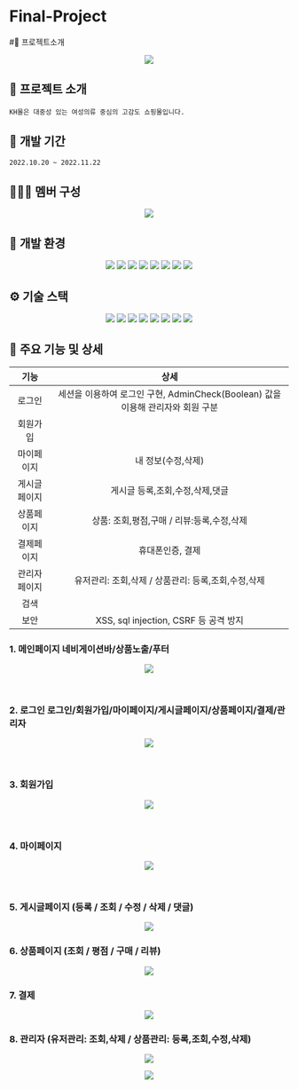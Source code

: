 # Final-Project
#🏪 프로젝트소개

<p align="center">
  <img src="./Readme_IMG/1. kh.png">
<p>


## :convenience_store: 프로젝트 소개
```
KH몰은 대중성 있는 여성의류 중심의 고감도 쇼핑몰입니다.
```


## 📅 개발 기간
```
2022.10.20 ~ 2022.11.22
```


## 🧑‍🤝‍🧑 멤버 구성


<p align="center">
  <img src="./Readme_IMG/3.member.png">
<p>


## 🧰 개발 환경 
<p align="center">
  <img src="https://img.shields.io/badge/Spring-6DB33F?style=flat-square&logo=Spring&logoColor=white"> <img src="https://img.shields.io/badge/Ecplise IDE-2C2255?style=flat-square&logo=Eclipse IDE&logoColor=white"> <img src="https://img.shields.io/badge/Visual Studio Code-007ACC?style=flat-square&logo=Visual Studio Code&logoColor=white"> 
<img src="https://img.shields.io/badge/Apache Maven-C71A36?style=flat-square&logo=Apache Maven&logoColor=white"> <img src="https://img.shields.io/badge/apache tomcat-F8DC75?style=flat-square&logo=apachetomcat&logoColor=white"> <img src="https://img.shields.io/badge/Mybatis-181717?style=flat-square&logo=Mybatis&logoColor=white">  <img src="https://img.shields.io/badge/GIT-F05032?style=flat-square&logo=GIT&logoColor=white"> <img src="https://img.shields.io/badge/GitHub-181717?style=flat-square&logo=GitHub&logoColor=white">
<p>

## ⚙️ 기술 스택
<p align="center">
  <img src="https://img.shields.io/badge/JAVA-007396?style=flat-square&logo=java&logoColor=white"> <img src="https://img.shields.io/badge/javascript-F7DF1E?style=flat-   square&logo=javascript&logoColor=black"> <img src="https://img.shields.io/badge/html-E34F26?style=flat-square&logo=html5&logoColor=white"> <img           src="https://img.shields.io/badge/css-1572B6?style=flat-square&logo=css3&logoColor=white"> <img src="https://img.shields.io/badge/bootstrap-7952B3?style=flat-    square&logo=bootstrap&logoColor=white"> <img src="https://img.shields.io/badge/JSON-000000?style=flat-square&logo=JSON&logoColor=white"> <img src="https://img.shields.io/badge/oracle-F80000?style=flat-square&logo=oracle&logoColor=white"> <img src="https://img.shields.io/badge/Ajax-7D929E?style=flat-square&logo=Mybatis&logoColor=white">
  
<p>


## 🔨 주요 기능 및 상세

|기능|상세|
|:--:|:--:|
|로그인|세션을 이용하여 로그인 구현, AdminCheck(Boolean) 값을 이용해 관리자와 회원 구분 |
|회원가입| |
|마이페이지| 내 정보(수정,삭제)   |
|게시글페이지| 게시글 등록,조회,수정,삭제,댓글|
|상품페이지| 상품: 조회,평점,구매 / 리뷰:등록,수정,삭제 |
|결제페이지| 휴대폰인증, 결제|
|관리자페이지| 유저관리:  조회,삭제 / 상품관리: 등록,조회,수정,삭제 |
|검색||
|보안| XSS, sql injection, CSRF 등 공격 방지

  ### 1. 메인페이지  네비게이션바/상품노출/푸터
<p align="center">
  <img src="./Readme_IMG/main.png">
<p>
<br>

  
  
### 2. 로그인  로그인/회원가입/마이페이지/게시글페이지/상품페이지/결제/관리자
<p align="center">
  <img src="./Readme_IMG/login.png">
<p>
<br>

### 3. 회원가입
<p align="center">
  <img src="./Readme_IMG/join.png">
<p>
<br>

### 4. 마이페이지	
<p align="center">
  <img src="./Readme_IMG/mypage.png">
<p>
<br>

### 5. 게시글페이지 (등록 / 조회 / 수정 / 삭제 / 댓글)	
<p align="center">
<img src="./Readme_IMG/pensionList.jpg">
</p>

### 6. 상품페이지 (조회 / 평점 / 구매 / 리뷰)
<p align="center">
<img src="./Readme_IMG/product.png">
</p>



### 7. 결제	
<p align="center">
<img src="./Readme_IMG/payment.png">
</p>

### 8. 관리자 (유저관리:  조회,삭제 / 상품관리: 등록,조회,수정,삭제) 	

<p align="center">
<img src="./Readme_IMG/manage1.png">
</p>

<p align="center">
<img src="./Readme_IMG/manage2.png">
</p>



